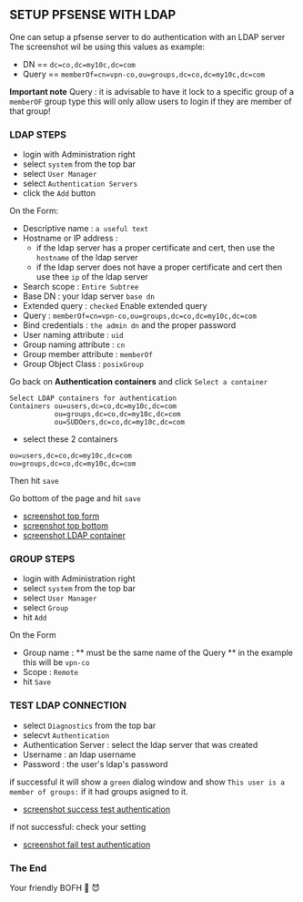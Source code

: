 ## SETUP PFSENSE WITH LDAP

One can setup a pfsense server to do authentication with an LDAP server
The screenshot wil be using this values as example:
- DN == `dc=co,dc=my10c,dc=com`
- Query == `memberOf=cn=vpn-co,ou=groups,dc=co,dc=my10c,dc=com`

**Important note**
Query : it is advisable to have it lock to a specific group of a `memberOF` group type
  this will only allow users to login if they are member of that group!

### LDAP STEPS

- login with Administration right
- select `system` from the top bar
- select `User Manager`
- select `Authentication Servers`
- click the `Add` button

On the Form:
- Descriptive name : `a useful text`
- Hostname or IP address : 
  - if the ldap server has a proper certificate and cert, then use the `hostname` of the ldap server
  - if the ldap server does not have a proper certificate and cert then use thee `ip` of the ldap server
- Search scope : `Entire Subtree`
- Base DN : your ldap server `base dn`
- Extended query : `checked` Enable extended query
- Query : `memberOf=cn=vpn-co,ou=groups,dc=co,dc=my10c,dc=com`
- Bind credentials : `the admin dn` and the proper password
- User naming attribute : `uid`
- Group naming attribute : `cn`
- Group member attribute : `memberOf`
- Group Object Class : `posixGroup`

Go back on **Authentication containers** and click `Select a container`
```
Select LDAP containers for authentication
Containers ou=users,dc=co,dc=my10c,dc=com
           ou=groups,dc=co,dc=my10c,dc=com
           ou=SUDOers,dc=co,dc=my10c,dc=com
```
- select these 2 containers
```
ou=users,dc=co,dc=my10c,dc=com
ou=groups,dc=co,dc=my10c,dc=com
```
Then hit `save`

Go bottom of the page and hit `save`

- [screenshot top form](https://github.com/my10c/ldap-tool-go/blob/main/docs/pfsense/Authentication-Servers-form-top.png) 
- [screenshot top bottom](https://github.com/my10c/ldap-tool-go/blob/main/docs/pfsense/Authentication-Servers-form-bottom.png) 
- [screenshot LDAP container](https://github.com/my10c/ldap-tool-go/blob/main/docs/pfsense/select-LDAP-Container.png) 


### GROUP STEPS

- login with Administration right
- select `system` from the top bar
- select `User Manager`
- select `Group`
- hit `Add`

On the Form
- Group name : ** must be the same name of the Query ** in the example this will be `vpn-co`
- Scope : `Remote`
- hit `Save`


### TEST LDAP CONNECTION
- select `Diagnostics` from the top bar
- selecvt `Authentication`
- Authentication Server : select the ldap server that was created
- Username : an ldap username
- Password : the user's ldap's password


if successful it will show a `green` dialog window and show `This user is a member of groups:`
if it had groups asigned to it.
- [screenshot success test authentication](https://github.com/my10c/ldap-tool-go/blob/main/docs/pfsense/Diagnostics-Authentication-success.png) 

if not successful: check your setting
- [screenshot fail test authentication](https://github.com/my10c/ldap-tool-go/blob/main/docs/pfsense/Diagnostics-Authentication-failed.png) 

### The End
Your friendly BOFH 🦄  😈
